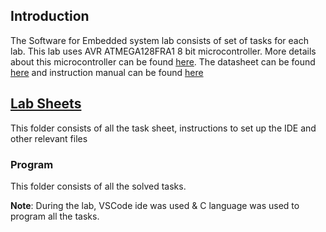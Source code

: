 ## Introduction
The Software for Embedded system lab consists of set of tasks for each lab. This lab uses AVR ATMEGA128FRA1 8 bit microcontroller. More details about this microcontroller can be found [here](https://www.microchip.com/wwwproducts/en/ATmega128). The datasheet can be found [here](https://github.com/SubramanyaGurumurthy/SES_Lab-Summer-2020/blob/master/LAB%20Sheets/ATmega128RFA1.pdf) and instruction manual can be found [here](https://github.com/SubramanyaGurumurthy/SES_Lab-Summer-2020/blob/master/LAB%20Sheets/AVR_Instruction_Set_Manual.pdf)


## [Lab Sheets](https://github.com/SubramanyaGurumurthy/SES_Lab-Summer-2020/tree/master/LAB%20Sheets)
This folder consists of all the task sheet, instructions to set up the IDE and other relevant files

### Program
This folder consists of all the solved tasks. 

**Note**: During the lab, VSCode ide was used & C language was used to program all the tasks.
